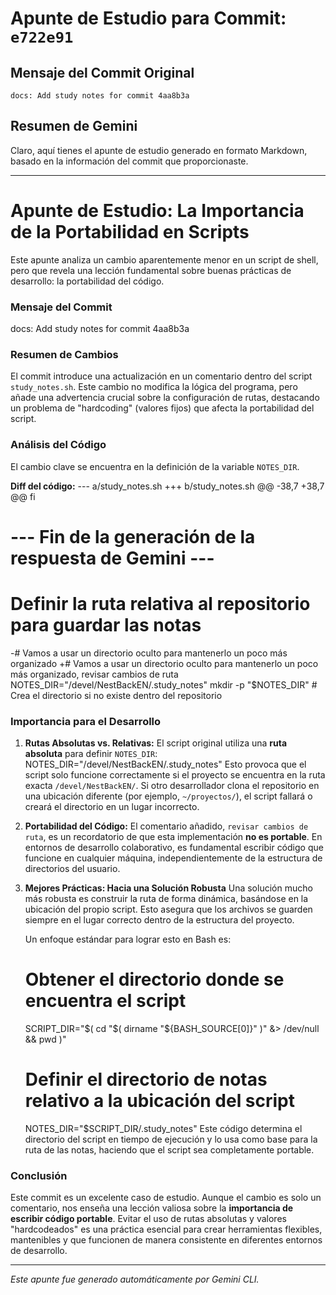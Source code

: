 # Apunte de Estudio para Commit: `e722e91`

## Mensaje del Commit Original
```
docs: Add study notes for commit 4aa8b3a
```

## Resumen de Gemini
Claro, aquí tienes el apunte de estudio generado en formato Markdown, basado en la información del commit que proporcionaste.

***

# Apunte de Estudio: La Importancia de la Portabilidad en Scripts

Este apunte analiza un cambio aparentemente menor en un script de shell, pero que revela una lección fundamental sobre buenas prácticas de desarrollo: la portabilidad del código.

### Mensaje del Commit

docs: Add study notes for commit 4aa8b3a

### Resumen de Cambios

El commit introduce una actualización en un comentario dentro del script `study_notes.sh`. Este cambio no modifica la lógica del programa, pero añade una advertencia crucial sobre la configuración de rutas, destacando un problema de "hardcoding" (valores fijos) que afecta la portabilidad del script.

### Análisis del Código

El cambio clave se encuentra en la definición de la variable `NOTES_DIR`.

**Diff del código:**
--- a/study_notes.sh
+++ b/study_notes.sh
@@ -38,7 +38,7 @@ fi
 # --- Fin de la generación de la respuesta de Gemini ---
 
 # Definir la ruta relativa al repositorio para guardar las notas
-# Vamos a usar un directorio oculto para mantenerlo un poco más organizado
+# Vamos a usar un directorio oculto para mantenerlo un poco más organizado, revisar cambios de ruta
 NOTES_DIR="/devel/NestBackEN/.study_notes"
 mkdir -p "$NOTES_DIR" # Crea el directorio si no existe dentro del repositorio


### Importancia para el Desarrollo

1.  **Rutas Absolutas vs. Relativas:**
    El script original utiliza una **ruta absoluta** para definir `NOTES_DIR`:
    NOTES_DIR="/devel/NestBackEN/.study_notes"
    Esto provoca que el script solo funcione correctamente si el proyecto se encuentra en la ruta exacta `/devel/NestBackEN/`. Si otro desarrollador clona el repositorio en una ubicación diferente (por ejemplo, `~/proyectos/`), el script fallará o creará el directorio en un lugar incorrecto.

2.  **Portabilidad del Código:**
    El comentario añadido, `revisar cambios de ruta`, es un recordatorio de que esta implementación **no es portable**. En entornos de desarrollo colaborativo, es fundamental escribir código que funcione en cualquier máquina, independientemente de la estructura de directorios del usuario.

3.  **Mejores Prácticas: Hacia una Solución Robusta**
    Una solución mucho más robusta es construir la ruta de forma dinámica, basándose en la ubicación del propio script. Esto asegura que los archivos se guarden siempre en el lugar correcto dentro de la estructura del proyecto.

    Un enfoque estándar para lograr esto en Bash es:
    # Obtener el directorio donde se encuentra el script
    SCRIPT_DIR="$( cd "$( dirname "${BASH_SOURCE[0]}" )" &> /dev/null && pwd )"
    
    # Definir el directorio de notas relativo a la ubicación del script
    NOTES_DIR="$SCRIPT_DIR/.study_notes"
    Este código determina el directorio del script en tiempo de ejecución y lo usa como base para la ruta de las notas, haciendo que el script sea completamente portable.

### Conclusión

Este commit es un excelente caso de estudio. Aunque el cambio es solo un comentario, nos enseña una lección valiosa sobre la **importancia de escribir código portable**. Evitar el uso de rutas absolutas y valores "hardcodeados" es una práctica esencial para crear herramientas flexibles, mantenibles y que funcionen de manera consistente en diferentes entornos de desarrollo.

---
*Este apunte fue generado automáticamente por Gemini CLI.*
